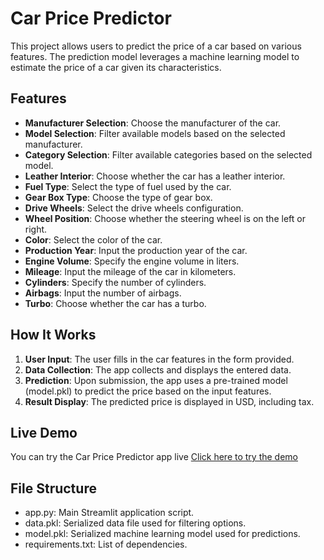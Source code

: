 # Car Price Predictor
This project allows users to predict the price of a car based on various features. The prediction model leverages a machine learning model to estimate the price of a car given its characteristics.
## Features
* **Manufacturer Selection**: Choose the manufacturer of the car.
* **Model Selection**: Filter available models based on the selected manufacturer.
* **Category Selection**: Filter available categories based on the selected model.
* **Leather Interior**: Choose whether the car has a leather interior.
* **Fuel Type**: Select the type of fuel used by the car.
* **Gear Box Type**: Choose the type of gear box.
* **Drive Wheels**: Select the drive wheels configuration.
* **Wheel Position**: Choose whether the steering wheel is on the left or right.
* **Color**: Select the color of the car.
* **Production Year**: Input the production year of the car.
* **Engine Volume**: Specify the engine volume in liters.
* **Mileage**: Input the mileage of the car in kilometers.
* **Cylinders**: Specify the number of cylinders.
* **Airbags**: Input the number of airbags.
* **Turbo**: Choose whether the car has a turbo.
## How It Works
1. **User Input**: The user fills in the car features in the form provided.
2. **Data Collection**: The app collects and displays the entered data.
3. **Prediction**: Upon submission, the app uses a pre-trained model (model.pkl) to predict the price based on the input features.
4. **Result Display**: The predicted price is displayed in USD, including tax.
## Live Demo
You can try the Car Price Predictor app live [Click here to try the demo](https://carpriceregreapprproject-8pee53qfopzt2f7xze7yez.streamlit.app/)
## File Structure
* app.py: Main Streamlit application script.
* data.pkl: Serialized data file used for filtering options.
* model.pkl: Serialized machine learning model used for predictions.
* requirements.txt: List of dependencies.

